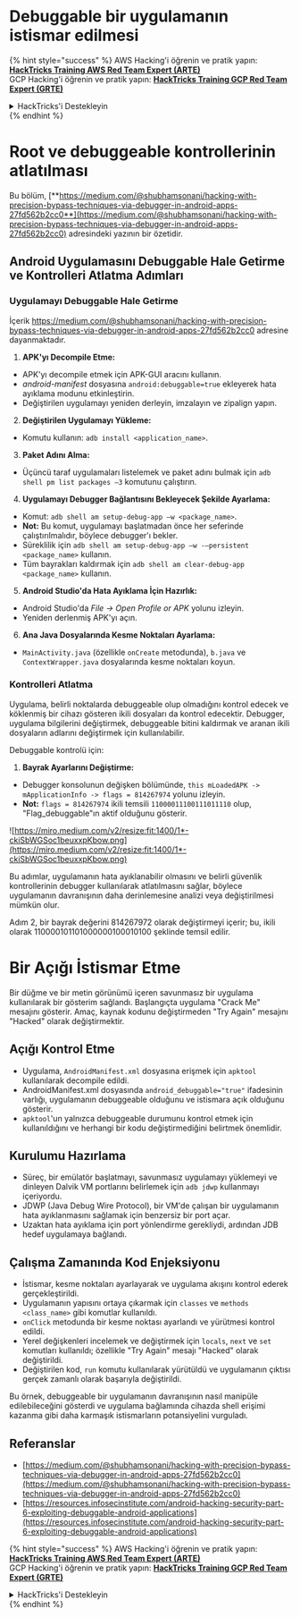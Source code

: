 # Debuggable bir uygulamanın istismar edilmesi

{% hint style="success" %}
AWS Hacking'i öğrenin ve pratik yapın:<img src="/.gitbook/assets/arte.png" alt="" data-size="line">[**HackTricks Training AWS Red Team Expert (ARTE)**](https://training.hacktricks.xyz/courses/arte)<img src="/.gitbook/assets/arte.png" alt="" data-size="line">\
GCP Hacking'i öğrenin ve pratik yapın: <img src="/.gitbook/assets/grte.png" alt="" data-size="line">[**HackTricks Training GCP Red Team Expert (GRTE)**<img src="/.gitbook/assets/grte.png" alt="" data-size="line">](https://training.hacktricks.xyz/courses/grte)

<details>

<summary>HackTricks'i Destekleyin</summary>

* [**abonelik planlarını**](https://github.com/sponsors/carlospolop) kontrol edin!
* **💬 [**Discord grubuna**](https://discord.gg/hRep4RUj7f) veya [**telegram grubuna**](https://t.me/peass) katılın ya da **Twitter**'da **bizi takip edin** 🐦 [**@hacktricks\_live**](https://twitter.com/hacktricks\_live)**.**
* **Hacking ipuçlarını paylaşmak için** [**HackTricks**](https://github.com/carlospolop/hacktricks) ve [**HackTricks Cloud**](https://github.com/carlospolop/hacktricks-cloud) github reposuna PR gönderin.

</details>
{% endhint %}

# **Root ve debuggeable kontrollerinin atlatılması**

Bu bölüm, [**https://medium.com/@shubhamsonani/hacking-with-precision-bypass-techniques-via-debugger-in-android-apps-27fd562b2cc0**](https://medium.com/@shubhamsonani/hacking-with-precision-bypass-techniques-via-debugger-in-android-apps-27fd562b2cc0) adresindeki yazının bir özetidir.

## Android Uygulamasını Debuggable Hale Getirme ve Kontrolleri Atlatma Adımları

### **Uygulamayı Debuggable Hale Getirme**

İçerik https://medium.com/@shubhamsonani/hacking-with-precision-bypass-techniques-via-debugger-in-android-apps-27fd562b2cc0 adresine dayanmaktadır.

1. **APK'yı Decompile Etme:**
- APK'yı decompile etmek için APK-GUI aracını kullanın.
- _android-manifest_ dosyasına `android:debuggable=true` ekleyerek hata ayıklama modunu etkinleştirin.
- Değiştirilen uygulamayı yeniden derleyin, imzalayın ve zipalign yapın.

2. **Değiştirilen Uygulamayı Yükleme:**
- Komutu kullanın: `adb install <application_name>`.

3. **Paket Adını Alma:**
- Üçüncü taraf uygulamaları listelemek ve paket adını bulmak için `adb shell pm list packages –3` komutunu çalıştırın.

4. **Uygulamayı Debugger Bağlantısını Bekleyecek Şekilde Ayarlama:**
- Komut: `adb shell am setup-debug-app –w <package_name>`.
- **Not:** Bu komut, uygulamayı başlatmadan önce her seferinde çalıştırılmalıdır, böylece debugger'ı bekler.
- Süreklilik için `adb shell am setup-debug-app –w -–persistent <package_name>` kullanın.
- Tüm bayrakları kaldırmak için `adb shell am clear-debug-app <package_name>` kullanın.

5. **Android Studio'da Hata Ayıklama İçin Hazırlık:**
- Android Studio'da _File -> Open Profile or APK_ yolunu izleyin.
- Yeniden derlenmiş APK'yı açın.

6. **Ana Java Dosyalarında Kesme Noktaları Ayarlama:**
- `MainActivity.java` (özellikle `onCreate` metodunda), `b.java` ve `ContextWrapper.java` dosyalarında kesme noktaları koyun.

### **Kontrolleri Atlatma**

Uygulama, belirli noktalarda debuggeable olup olmadığını kontrol edecek ve köklenmiş bir cihazı gösteren ikili dosyaları da kontrol edecektir. Debugger, uygulama bilgilerini değiştirmek, debuggeable bitini kaldırmak ve aranan ikili dosyaların adlarını değiştirmek için kullanılabilir.

Debuggable kontrolü için:

1. **Bayrak Ayarlarını Değiştirme:**
- Debugger konsolunun değişken bölümünde, `this mLoadedAPK -> mApplicationInfo -> flags = 814267974` yolunu izleyin.
- **Not:** `flags = 814267974` ikili temsili `11000011100111011110` olup, "Flag_debuggable"ın aktif olduğunu gösterir.

![https://miro.medium.com/v2/resize:fit:1400/1*-ckiSbWGSoc1beuxxpKbow.png](https://miro.medium.com/v2/resize:fit:1400/1*-ckiSbWGSoc1beuxxpKbow.png)

Bu adımlar, uygulamanın hata ayıklanabilir olmasını ve belirli güvenlik kontrollerinin debugger kullanılarak atlatılmasını sağlar, böylece uygulamanın davranışının daha derinlemesine analizi veya değiştirilmesi mümkün olur.

Adım 2, bir bayrak değerini 814267972 olarak değiştirmeyi içerir; bu, ikili olarak 110000101101000000100010100 şeklinde temsil edilir.

# **Bir Açığı İstismar Etme**

Bir düğme ve bir metin görünümü içeren savunmasız bir uygulama kullanılarak bir gösterim sağlandı. Başlangıçta uygulama "Crack Me" mesajını gösterir. Amaç, kaynak kodunu değiştirmeden "Try Again" mesajını "Hacked" olarak değiştirmektir.

## **Açığı Kontrol Etme**
- Uygulama, `AndroidManifest.xml` dosyasına erişmek için `apktool` kullanılarak decompile edildi.
- AndroidManifest.xml dosyasında `android_debuggable="true"` ifadesinin varlığı, uygulamanın debuggeable olduğunu ve istismara açık olduğunu gösterir.
- `apktool`'un yalnızca debuggeable durumunu kontrol etmek için kullanıldığını ve herhangi bir kodu değiştirmediğini belirtmek önemlidir.

## **Kurulumu Hazırlama**
- Süreç, bir emülatör başlatmayı, savunmasız uygulamayı yüklemeyi ve dinleyen Dalvik VM portlarını belirlemek için `adb jdwp` kullanmayı içeriyordu.
- JDWP (Java Debug Wire Protocol), bir VM'de çalışan bir uygulamanın hata ayıklanmasını sağlamak için benzersiz bir port açar.
- Uzaktan hata ayıklama için port yönlendirme gerekliydi, ardından JDB hedef uygulamaya bağlandı.

## **Çalışma Zamanında Kod Enjeksiyonu**
- İstismar, kesme noktaları ayarlayarak ve uygulama akışını kontrol ederek gerçekleştirildi.
- Uygulamanın yapısını ortaya çıkarmak için `classes` ve `methods <class_name>` gibi komutlar kullanıldı.
- `onClick` metodunda bir kesme noktası ayarlandı ve yürütmesi kontrol edildi.
- Yerel değişkenleri incelemek ve değiştirmek için `locals`, `next` ve `set` komutları kullanıldı; özellikle "Try Again" mesajı "Hacked" olarak değiştirildi.
- Değiştirilen kod, `run` komutu kullanılarak yürütüldü ve uygulamanın çıktısı gerçek zamanlı olarak başarıyla değiştirildi.

Bu örnek, debuggeable bir uygulamanın davranışının nasıl manipüle edilebileceğini gösterdi ve uygulama bağlamında cihazda shell erişimi kazanma gibi daha karmaşık istismarların potansiyelini vurguladı.

## Referanslar
* [https://medium.com/@shubhamsonani/hacking-with-precision-bypass-techniques-via-debugger-in-android-apps-27fd562b2cc0](https://medium.com/@shubhamsonani/hacking-with-precision-bypass-techniques-via-debugger-in-android-apps-27fd562b2cc0)
* [https://resources.infosecinstitute.com/android-hacking-security-part-6-exploiting-debuggable-android-applications](https://resources.infosecinstitute.com/android-hacking-security-part-6-exploiting-debuggable-android-applications)

{% hint style="success" %}
AWS Hacking'i öğrenin ve pratik yapın:<img src="/.gitbook/assets/arte.png" alt="" data-size="line">[**HackTricks Training AWS Red Team Expert (ARTE)**](https://training.hacktricks.xyz/courses/arte)<img src="/.gitbook/assets/arte.png" alt="" data-size="line">\
GCP Hacking'i öğrenin ve pratik yapın: <img src="/.gitbook/assets/grte.png" alt="" data-size="line">[**HackTricks Training GCP Red Team Expert (GRTE)**<img src="/.gitbook/assets/grte.png" alt="" data-size="line">](https://training.hacktricks.xyz/courses/grte)

<details>

<summary>HackTricks'i Destekleyin</summary>

* [**abonelik planlarını**](https://github.com/sponsors/carlospolop) kontrol edin!
* **💬 [**Discord grubuna**](https://discord.gg/hRep4RUj7f) veya [**telegram grubuna**](https://t.me/peass) katılın ya da **Twitter**'da **bizi takip edin** 🐦 [**@hacktricks\_live**](https://twitter.com/hacktricks\_live)**.**
* **Hacking ipuçlarını paylaşmak için** [**HackTricks**](https://github.com/carlospolop/hacktricks) ve [**HackTricks Cloud**](https://github.com/carlospolop/hacktricks-cloud) github reposuna PR gönderin.

</details>
{% endhint %}
